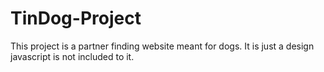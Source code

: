 # TinDog-Project
This project is a partner finding website meant for dogs. It is just a design javascript is not included to it.
